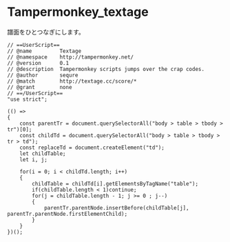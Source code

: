 # Tampermonkey_textage
譜面をひとつなぎにします。

    // ==UserScript==
    // @name         Textage
    // @namespace    http://tampermonkey.net/
    // @version      0.1
    // @description  Tampermonkey scripts jumps over the crap codes.
    // @author       sequre
    // @match        http://textage.cc/score/*
    // @grant        none
    // ==/UserScript==
    "use strict";

    (() =>
    {
        const parentTr = document.querySelectorAll("body > table > tbody > tr")[0];
        const childTd = document.querySelectorAll("body > table > tbody > tr > td");
        const replaceTd = document.createElement("td");
        let childTable;
        let i, j;

        for(i = 0; i < childTd.length; i++)
        {
            childTable = childTd[i].getElementsByTagName("table");
            if(childTable.length < 1)continue;
            for(j = childTable.length - 1; j >= 0 ; j--)
            {
                parentTr.parentNode.insertBefore(childTable[j], parentTr.parentNode.firstElementChild);
            }
        }
    })();
